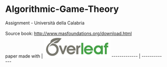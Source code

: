 # Algorithmic-Game-Theory
Assignment - Università della Calabria<br><br>
Source book: http://www.masfoundations.org/download.html
<br>
paper made with | <img src="https://github.com/giadagabriele/Algorithmic-Game-Theory/blob/main/overleaf.png" height="70px"/>
------------- | -------------
